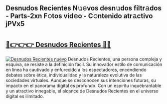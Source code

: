 ## Desnudos Recientes N𝚞𝚎vos desn𝚞dos filtr𝚊dos - Parts-2xn F𝚘tos vid𝚎o - C𝚘ntenido atr𝚊ctivo jPVx5

# <h2><a href="http://mb0o213.tromn.icu/?c=Desnudos+Recientes">🔗👉👉👉 Desnudos Recientes 🔗🔗</a></h2>

[![Desnudos Recientes nuevo](https://i.imgur.com/pEAQMta.gif)](http://mb0o213.tromn.icu/?c=Desnudos+Recientes)
Desnudos Recientes, una persona compleja y esquiva, se resiste a la definición fácil. Su innovador estilo de comunicación en línea ha cautivado y enfurecido a los espectadores, encendiendo debates sobre ética, individualidad y la naturaleza evolutiva de las sociedades virtuales. Aunque se desconocen sus intenciones futuras, su impacto en el panorama digital es profundo. Con un espíritu inquebrantable y un atractivo innegable, el alcance de Desnudos Recientes en el universo digital es ilimitado.
